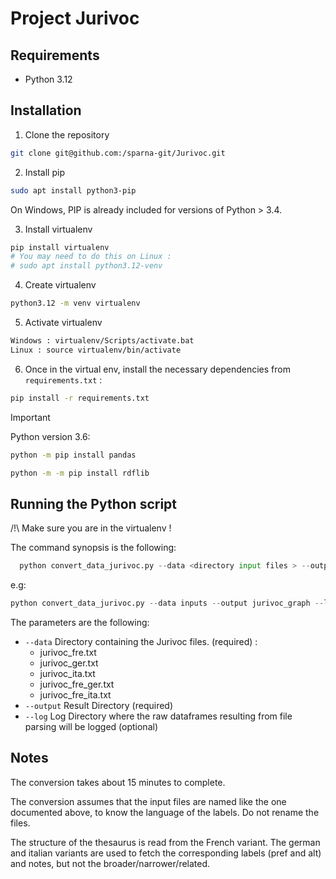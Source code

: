 # Project Jurivoc


## Requirements

* Python 3.12


## Installation

1. Clone the repository

```sh
git clone git@github.com:/sparna-git/Jurivoc.git
```

2. Install pip

```sh
sudo apt install python3-pip
```

On Windows, PIP is already included for versions of Python > 3.4.

3. Install virtualenv

```sh
pip install virtualenv 
# You may need to do this on Linux :
# sudo apt install python3.12-venv
```

4. Create virtualenv

```sh
python3.12 -m venv virtualenv
```

5. Activate virtualenv

```sh
Windows : virtualenv/Scripts/activate.bat
Linux : source virtualenv/bin/activate
```

6. Once in the virtual env, install the necessary dependencies from `requirements.txt` :

```sh
pip install -r requirements.txt
```

> [!IMPORTANT]
> Python version 3.6:

```sh
python -m pip install pandas 
```

```sh
python -m -m pip install rdflib
```


## Running the Python script

/!\ Make sure you are in the virtualenv !

The command synopsis is the following:

```python
  python convert_data_jurivoc.py --data <directory input files > --output <directory output> --log <directory log>
```

e.g:

```python
python convert_data_jurivoc.py --data inputs --output jurivoc_graph --log jurivoc_log
```

The parameters are the following:

- `--data` Directory containing the Jurivoc files. (required) :
  - jurivoc_fre.txt
  - jurivoc_ger.txt
  - jurivoc_ita.txt
  - jurivoc_fre_ger.txt
  - jurivoc_fre_ita.txt
- `--output` Result Directory (required)
- `--log` Log Directory where the raw dataframes resulting from file parsing will be logged (optional)


## Notes

The conversion takes about 15 minutes to complete.

The conversion assumes that the input files are named like the one documented above, to know the language of the labels. Do not rename the files.

The structure of the thesaurus is read from the French variant. The german and italian variants are used to fetch the corresponding labels (pref and alt) and notes, but not the broader/narrower/related.
